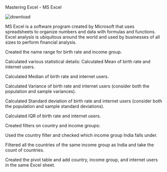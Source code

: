 Mastering Excel - MS Excel

![download](https://github.com/AravindanAS/Ms-Excel/assets/136828832/1d48d613-e5ab-48cb-89b5-6891575f0361)

MS Excel is a software program created by Microsoft that uses spreadsheets to organize numbers and data with formulas and functions. Excel analysis is ubiquitous around the world and used by businesses of all sizes to perform financial analysis.

Created the name range for birth rate and income group. 

Calculated various statistical details: 
Calculated Mean of birth rate and internet users.

Calculated Median of birth rate and internet users. 

Calculated Variance of birth rate and internet users (consider both the population and sample variances). 

Calculated Standard deviation of birth rate and internet users (consider both the population and sample standard deviations). 

Calculated IQR of birth rate and internet users. 

Created filters on country and income groups:

Used the country filter and checked which income group India falls under. 

Filtered all the countries of the same income group as India and take the count of countries.

Created the pivot table and add country, income group, and internet users in the same Excel sheet.
